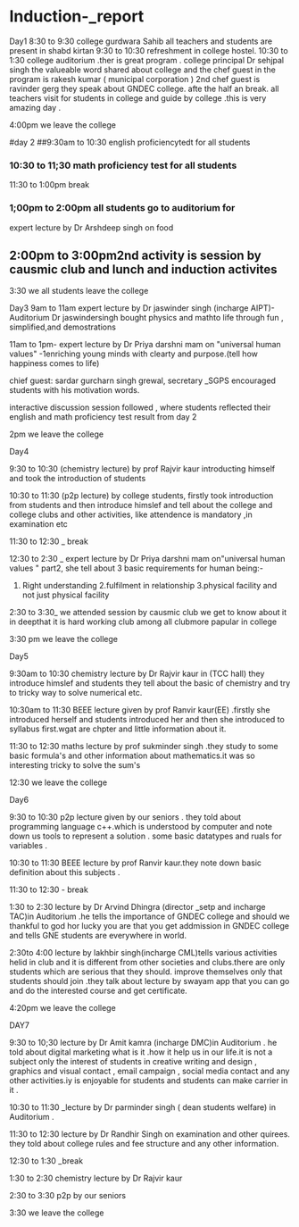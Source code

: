 # Induction-_report
Day1 
8:30 to 9:30 college gurdwara Sahib all teachers and students are present in shabd kirtan 
9:30 to  10:30 refreshment in college hostel.
10:30 to 1:30 college auditorium .ther is great program . college principal Dr sehjpal singh the valueable word shared about college and the chef guest in the program is rakesh kumar ( municipal corporation )
2nd chef guest is ravinder gerg they speak about GNDEC college.
afte the half an break. all teachers visit for students in college and guide by college .this is very amazing day .

4:00pm we leave the college 



#day 2
##9:30am to 10:30 english proficiencytedt for all students
### 10:30 to 11;30 math proficiency test for all students 
11:30 to 1:00pm break 
###  1;00pm to 2:00pm all students go to auditorium for
expert lecture by Dr Arshdeep singh on food
## 2:00pm to 3:00pm2nd activity is session by causmic  club and lunch and induction activites 
3:30 we all students leave the college 
 
Day3
9am to 11am expert lecture by Dr jaswinder singh (incharge AIPT)- Auditorium Dr jaswindersingh bought physics and mathto life through fun , simplified,and demostrations 

11am to 1pm- expert lecture by Dr Priya darshni mam on "universal human values" -1enriching young minds with clearty and purpose.(tell how happiness comes to life)

chief guest: sardar gurcharn singh grewal, secretary _SGPS encouraged students with his motivation words.

interactive discussion session followed , where students reflected their english and math proficiency test result from day 2 

2pm we leave the college 


Day4

9:30 to 10:30 (chemistry lecture) by prof Rajvir kaur  introducting himself  and took the introduction of students 

10:30 to 11:30 (p2p lecture) by college students, firstly  took introduction from students and then introduce himslef and tell about the  college and college clubs and other activities,  like attendence is mandatory ,in examination etc

11:30 to 12:30  _ break 

12:30 to 2:30 _ expert lecture by Dr Priya darshni mam on"universal human values " part2, she tell about 3 basic requirements for human being:-

1. Right understanding 
2.fulfilment in relationship 
3.physical facility and not just physical facility 

2:30 to 3:30_ we attended session by causmic club we get to know about it in deepthat it is hard working club among all clubmore papular in college 

3:30 pm we leave the college 


Day5 

9:30am to 10:30 chemistry lecture by Dr Rajvir kaur in (TCC hall) they introduce himslef and students 
they tell about the basic of chemistry and try to tricky way to solve numerical etc.

10:30am to 11:30 BEEE lecture given by prof Ranvir kaur(EE) .firstly she introduced herself and students introduced her and then she introduced to syllabus first.wgat are chpter and little information about it.

11:30 to 12:30 maths lecture by prof  sukminder singh .they study to some basic formula's and other information about mathematics.it was so interesting tricky to solve the sum's

 
12:30  we leave the  college 


Day6 

9:30 to 10:30  p2p lecture given by our seniors . they told about programming language c++.which is understood by computer and note down us tools to represent a solution . some basic datatypes and ruals for variables .

10:30 to 11:30 BEEE lecture by prof Ranvir kaur.they note down basic definition about this subjects .

11:30 to 12:30 - break

1:30 to 2:30 lecture by Dr Arvind Dhingra (director _setp and incharge TAC)in Auditorium .he tells the importance of GNDEC college and should we thankful to god hor lucky you are that you get addmission in GNDEC college and tells GNE students are everywhere in world.

2:30to 4:00 lecture by lakhbir singh(incharge CML)tells various activities helid  in club and it is different from other societies and clubs.there are only students which are serious that they should. improve themselves only  that students should join .they talk about lecture by swayam app that you can go and do the interested course and get certificate.

4:20pm we leave the college 

DAY7

9:30 to 10;30 lecture by Dr Amit kamra (incharge DMC)in Auditorium . he told about  digital marketing what is it .how it help us in our life.it is not a subject  only the interest of students in creative writing and design , graphics and visual contact , email campaign , social media contact and any other activities.iy is enjoyable for students and students can make carrier in it .

10:30 to 11:30 _lecture by Dr parminder singh ( dean students welfare) in Auditorium .


11:30 to 12:30 lecture by Dr Randhir Singh on examination and other quirees. they told about college rules and fee structure and any other information. 

12:30 to 1:30 _break 

1:30 to 2:30 chemistry lecture by Dr Rajvir kaur 

2:30 to 3:30 p2p by our seniors 
 
3:30 we leave the college 